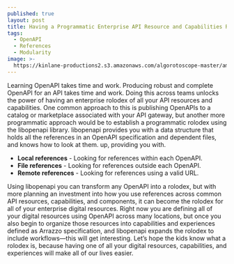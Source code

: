 ```yaml
---
published: true
layout: post
title: Having a Programmatic Enterprise API Resource and Capabilities Rolodex
tags:
  - OpenAPI
  - References
  - Modularity
image: >-
  https://kinlane-productions2.s3.amazonaws.com/algorotoscope-master/america-immigration_dumping-ground-nyc-public-library.jpeg
---
```

Learning OpenAPI takes time and work. Producing robust and complete OpenAPI for an API takes time and work. Doing this across teams unlocks the power of having an enterprise rolodex of all your API resources and capabilities. One common approach to this is publishing OpenAPIs to a catalog or marketplace associated with your API gateway, but another more programmatic approach would be to establish a programmatic rolodex using the libopenapi library. libopenapi provides you with a data structure that holds all the references in an OpenAPI specification and dependent files, and knows how to look at them. up, providing you with.

- **Local references** - Looking for references within each OpenAPI.
- **File references** - Looking for references outside each OpenAPI.
- **Remote references** - Looking for references using a valid URL.

Using libopenapi you can transform any OpenAPI into a rolodex, but with more planning an investment into how you use references across common API resources, capabilities, and components, it can become the rolodex for all of your enterprise digital resources. Right now you are defining all of your digital resources using OpenAPI across many locations, but once you also begin to organize those resources into capabilities and experiences defined as Arrazzo specification, and libopenapi expands the rolodex to include workflows—this will get interesting. Let’s hope the kids know what a rolodex is, because having one of all your digital resources, capabilities, and experiences will make all of our lives easier.